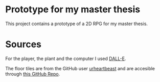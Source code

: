 # Prototype for my master thesis
This project contains a prototype of a 2D RPG for my master thesis.

# Sources
For the player, the plant and the computer I used [DALL-E](https://openai.com/dall-e-3).

The floor tiles are from the GitHub user [urheartbeast](https://github.com/uheartbeast) and are accesible through [this GitHub Repo](https://github.com/uheartbeast/youtube-tutorials/blob/master/Action%20RPG/World/GrassBackground.png).
